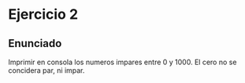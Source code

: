 # Ejercicio 2

## Enunciado

Imprimir en consola los numeros impares entre 0 y 1000. El cero no se concidera par, ni impar.
